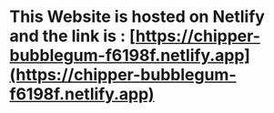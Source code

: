 # This Website is hosted on Netlify and the link is : [https://chipper-bubblegum-f6198f.netlify.app](https://chipper-bubblegum-f6198f.netlify.app) 

